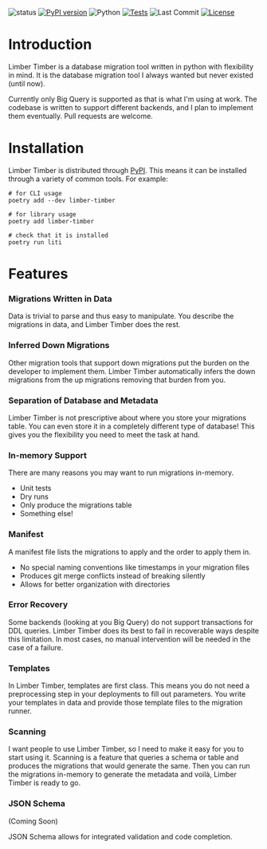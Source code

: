 ![status](https://img.shields.io/pypi/status/limber-timber)
[![PyPI version](https://img.shields.io/pypi/v/limber-timber)](https://pypi.org/project/limber-timber/)
![Python](https://img.shields.io/pypi/pyversions/limber-timber)
[![Tests](https://github.com/Wopple/limber-timber/actions/workflows/unit-tests.yml/badge.svg)](https://github.com/Wopple/limber-timber/actions/workflows/unit-tests.yml)
![Last Commit](https://img.shields.io/github/last-commit/Wopple/limber-timber)
[![License](https://img.shields.io/github/license/Wopple/limber-timber)](LICENSE)

# Introduction

Limber Timber is a database migration tool written in python with flexibility in mind. It is the database migration tool
I always wanted but never existed (until now).

Currently only Big Query is supported as that is what I'm using at work. The codebase is written to support different
backends, and I plan to implement them eventually. Pull requests are welcome.

# Installation

Limber Timber is distributed through [PyPI](https://pypi.org/project/pip/). This means it can be installed through a
variety of common tools. For example:

```shell
# for CLI usage
poetry add --dev limber-timber

# for library usage
poetry add limber-timber

# check that it is installed
poetry run liti
```

# Features

### Migrations Written in Data

Data is trivial to parse and thus easy to manipulate. You describe the migrations in data, and Limber Timber does the
rest.

### Inferred Down Migrations

Other migration tools that support down migrations put the burden on the developer to implement them. Limber Timber
automatically infers the down migrations from the up migrations removing that burden from you.

### Separation of Database and Metadata

Limber Timber is not prescriptive about where you store your migrations table. You can even store it in a completely
different type of database! This gives you the flexibility you need to meet the task at hand.

### In-memory Support

There are many reasons you may want to run migrations in-memory.

- Unit tests
- Dry runs
- Only produce the migrations table
- Something else!

### Manifest

A manifest file lists the migrations to apply and the order to apply them in.

- No special naming conventions like timestamps in your migration files
- Produces git merge conflicts instead of breaking silently
- Allows for better organization with directories

### Error Recovery

Some backends (looking at you Big Query) do not support transactions for DDL queries. Limber Timber does its best to
fail in recoverable ways despite this limitation. In most cases, no manual intervention will be needed in the case of a
failure.

### Templates

In Limber Timber, templates are first class. This means you do not need a preprocessing step in your deployments to fill
out parameters. You write your templates in data and provide those template files to the migration runner.

### Scanning

I want people to use Limber Timber, so I need to make it easy for you to start using it. Scanning is a feature that
queries a schema or table and produces the migrations that would generate the same. Then you can run the migrations
in-memory to generate the metadata and voilà, Limber Timber is ready to go.

### JSON Schema

(Coming Soon)

JSON Schema allows for integrated validation and code completion.
